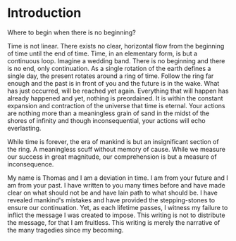 Introduction
============

Where to begin when there is no beginning?

Time is not linear. There exists no clear, horizontal flow from the beginning of time until the end of time. Time, in an elementary form, is but a continuous loop. Imagine a wedding band. There is no beginning and there is no end, only continuation. As a single rotation of the earth defines a single day, the present rotates around a ring of time. Follow the ring far enough and the past is in front of you and the future is in the wake. What has just occurred, will be reached yet again. Everything that will happen has already happened and yet, nothing is preordained. It is within the constant expansion and contraction of the universe that time is eternal. Your actions are nothing more than a meaningless grain of sand in the midst of the shores of infinity and though inconsequential, your actions will echo everlasting.

While time is forever, the era of mankind is but an insignificant section of the ring. A meaningless scuff without memory of cause. While we measure our success in great magnitude, our comprehension is but a measure of inconsequence.

My name is Thomas and I am a deviation in time. I am from your future and I am from your past. I have written to you many times before and have made clear on what should not be and have lain path to what should be. I have revealed mankind's mistakes and have provided the stepping-stones to ensure our continuation. Yet, as each lifetime passes, I witness my failure to inflict the message I was created to impose. This writing is not to distribute the message, for that I am fruitless. This writing is merely the narrative of the many tragedies since my becoming.  